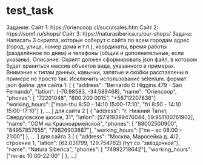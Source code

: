 # test_task


Задание:
Сайт 1: h)ps://oriencoop.cl/sucursales.htm
Сайт 2: h)ps://som1.ru/shops/
Сайт 3: h)ps://naturasiberica.ru/our-shops/
Задача:
Написать 3 скрипта, которые соберут с сайта по всем городам адрес (город, улица,
номер дома и т.п.), координаты, время работы (разделённое по дням) и телефоны
(общий и дополнительные, если указаны).
Описание:
Скрипт должен сформировать json файл, в котором будет храниться массив
объектов вида, указанного в примерах. Внимание к типам данных, кавычки,
запятые и скобки расставлены в примере не просто так. Исключить использование
selenium.
формат json файла:
для сайта 1:
[
{
"address": "Bernardo O Higgins 479 - San Fernando",
"latlon": [-70.98583, -34.589468],
"name": "Oriencoop",
"phones": [ "72201048", "600 200 0015", "+56712207838"]
"working_hours": ["mon-thu 8:50 - 14:10 15:00-17:10", "fri 8:50 - 14:10
15:00-17:10"]
},
...
]
для сайта 2
[
{
"address": "г. Нижний Тагил, Свердловское шоссе, 31",
"latlon": [57.919399476044, 59.951100761902],
"name": "СОМ на Красноармейской",
"phones": [ "88002500900", "84957857655", "79826903887"],
"working_hours": ["пн – вс 08:00 – 21:00"]
},
...
]
для сайта 3
[
{
"address": "Москва, Маросейка д. 4/2, строение 1,
"latlon": [62.031799, 129.754762] (тут со "звёздочкой"),
"name": "Natura Siberica",
"phones": [ "74992719642"],
"working_hours": ["пн-вс 10:00-22:00" ]
},
...]
